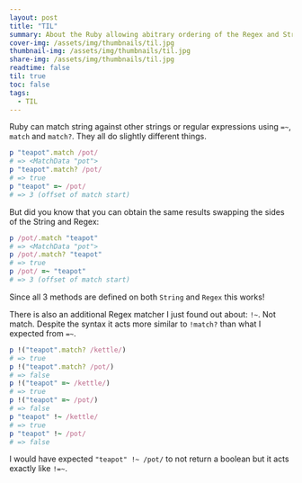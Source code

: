 ```yaml
---
layout: post
title: "TIL"
summary: About the Ruby allowing abitrary ordering of the Regex and String when matching and about the !~ operator.
cover-img: /assets/img/thumbnails/til.jpg
thumbnail-img: /assets/img/thumbnails/til.jpg
share-img: /assets/img/thumbnails/til.jpg
readtime: false
til: true
toc: false
tags:
  - TIL
---
```


Ruby can match string against other strings or regular expressions using `=~`, `match` and `match?`. They all do slightly different things.

```ruby interactive=true,editor=basic
p "teapot".match /pot/
# => <MatchData "pot">
p "teapot".match? /pot/
# => true
p "teapot" =~ /pot/
# => 3 (offset of match start)
```

But did you know that you can obtain the same results swapping the sides of the String and Regex:

```ruby interactive=true,editor=basic
p /pot/.match "teapot"
# => <MatchData "pot">
p /pot/.match? "teapot"
# => true
p /pot/ =~ "teapot"
# => 3 (offset of match start)
```

Since all 3 methods are defined on both `String` and `Regex` this works!

There is also an additional Regex matcher I just found out about: `!~`. Not match.
Despite the syntax it acts more similar to `!match?` than what I expected from `=~`.

```ruby interactive=true,editor=basic
p !("teapot".match? /kettle/)
# => true
p !("teapot".match? /pot/)
# => false
p !("teapot" =~ /kettle/)
# => true
p !("teapot" =~ /pot/)
# => false
p "teapot" !~ /kettle/
# => true
p "teapot" !~ /pot/
# => false
```

I would have expected `"teapot" !~ /pot/` to not return a boolean but it acts exactly like `!=~`.
